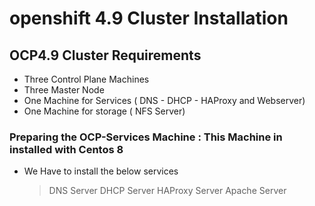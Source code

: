 # openshift 4.9 Cluster Installation

## OCP4.9 Cluster Requirements
  - Three Control Plane Machines
  - Three Master Node
  - One Machine for Services ( DNS - DHCP - HAProxy and Webserver) 
  - One Machine for storage ( NFS Server)

### Preparing the OCP-Services Machine : This Machine in installed with Centos 8
  - We Have to install the below services
    > DNS Server
    DHCP Server
    HAProxy Server
    Apache Server
